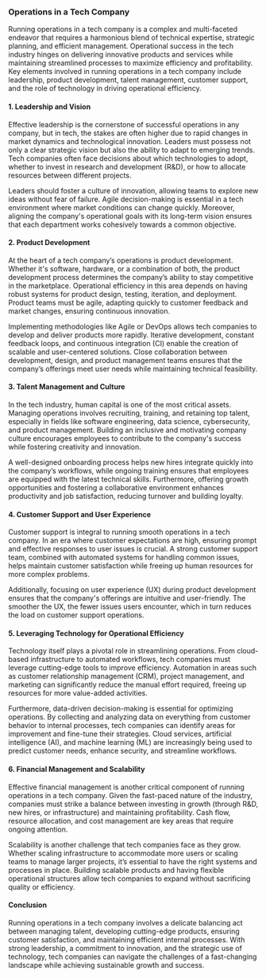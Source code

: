 ### Operations in a Tech Company

Running operations in a tech company is a complex and multi-faceted endeavor that requires a harmonious blend of technical expertise, strategic planning, and efficient management. Operational success in the tech industry hinges on delivering innovative products and services while maintaining streamlined processes to maximize efficiency and profitability. Key elements involved in running operations in a tech company include leadership, product development, talent management, customer support, and the role of technology in driving operational efficiency.

#### 1. Leadership and Vision

Effective leadership is the cornerstone of successful operations in any company, but in tech, the stakes are often higher due to rapid changes in market dynamics and technological innovation. Leaders must possess not only a clear strategic vision but also the ability to adapt to emerging trends. Tech companies often face decisions about which technologies to adopt, whether to invest in research and development (R&D), or how to allocate resources between different projects.

Leaders should foster a culture of innovation, allowing teams to explore new ideas without fear of failure. Agile decision-making is essential in a tech environment where market conditions can change quickly. Moreover, aligning the company's operational goals with its long-term vision ensures that each department works cohesively towards a common objective.

#### 2. Product Development

At the heart of a tech company’s operations is product development. Whether it's software, hardware, or a combination of both, the product development process determines the company’s ability to stay competitive in the marketplace. Operational efficiency in this area depends on having robust systems for product design, testing, iteration, and deployment. Product teams must be agile, adapting quickly to customer feedback and market changes, ensuring continuous innovation.

Implementing methodologies like Agile or DevOps allows tech companies to develop and deliver products more rapidly. Iterative development, constant feedback loops, and continuous integration (CI) enable the creation of scalable and user-centered solutions. Close collaboration between development, design, and product management teams ensures that the company’s offerings meet user needs while maintaining technical feasibility.

#### 3. Talent Management and Culture

In the tech industry, human capital is one of the most critical assets. Managing operations involves recruiting, training, and retaining top talent, especially in fields like software engineering, data science, cybersecurity, and product management. Building an inclusive and motivating company culture encourages employees to contribute to the company's success while fostering creativity and innovation.

A well-designed onboarding process helps new hires integrate quickly into the company’s workflows, while ongoing training ensures that employees are equipped with the latest technical skills. Furthermore, offering growth opportunities and fostering a collaborative environment enhances productivity and job satisfaction, reducing turnover and building loyalty.

#### 4. Customer Support and User Experience

Customer support is integral to running smooth operations in a tech company. In an era where customer expectations are high, ensuring prompt and effective responses to user issues is crucial. A strong customer support team, combined with automated systems for handling common issues, helps maintain customer satisfaction while freeing up human resources for more complex problems.

Additionally, focusing on user experience (UX) during product development ensures that the company's offerings are intuitive and user-friendly. The smoother the UX, the fewer issues users encounter, which in turn reduces the load on customer support operations.

#### 5. Leveraging Technology for Operational Efficiency

Technology itself plays a pivotal role in streamlining operations. From cloud-based infrastructure to automated workflows, tech companies must leverage cutting-edge tools to improve efficiency. Automation in areas such as customer relationship management (CRM), project management, and marketing can significantly reduce the manual effort required, freeing up resources for more value-added activities.

Furthermore, data-driven decision-making is essential for optimizing operations. By collecting and analyzing data on everything from customer behavior to internal processes, tech companies can identify areas for improvement and fine-tune their strategies. Cloud services, artificial intelligence (AI), and machine learning (ML) are increasingly being used to predict customer needs, enhance security, and streamline workflows.

#### 6. Financial Management and Scalability

Effective financial management is another critical component of running operations in a tech company. Given the fast-paced nature of the industry, companies must strike a balance between investing in growth (through R&D, new hires, or infrastructure) and maintaining profitability. Cash flow, resource allocation, and cost management are key areas that require ongoing attention.

Scalability is another challenge that tech companies face as they grow. Whether scaling infrastructure to accommodate more users or scaling teams to manage larger projects, it’s essential to have the right systems and processes in place. Building scalable products and having flexible operational structures allow tech companies to expand without sacrificing quality or efficiency.

#### Conclusion

Running operations in a tech company involves a delicate balancing act between managing talent, developing cutting-edge products, ensuring customer satisfaction, and maintaining efficient internal processes. With strong leadership, a commitment to innovation, and the strategic use of technology, tech companies can navigate the challenges of a fast-changing landscape while achieving sustainable growth and success.